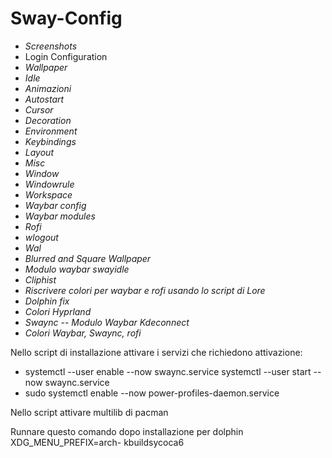 # Sway-Config

- _Screenshots_
- Login Configuration
- _Wallpaper_
- _Idle_ 
- _Animazioni_
- _Autostart_
- _Cursor_
- _Decoration_
- _Environment_
- _Keybindings_
- _Layout_
- _Misc_
- _Window_
- _Windowrule_
- _Workspace_
- _Waybar config_ 
- _Waybar modules_
- _Rofi_
- _wlogout_
- _Wal_
- _Blurred and Square Wallpaper_
- _Modulo waybar swayidle_
- _Cliphist_
- _Riscrivere colori per waybar e rofi usando lo script di Lore_
- _Dolphin fix_
- _Colori Hyprland_
- _Swaync_
-- _Modulo Waybar Kdeconnect_
- _Colori Waybar, Swaync, rofi_



Nello script di installazione attivare i servizi che richiedono attivazione:
- systemctl --user enable --now swaync.service      systemctl --user start --now swaync.service
- sudo systemctl enable --now power-profiles-daemon.service


Nello script attivare multilib di pacman

Runnare questo comando dopo installazione per dolphin
XDG_MENU_PREFIX=arch- kbuildsycoca6